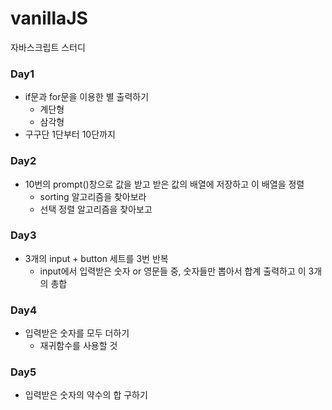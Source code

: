 # vanillaJS
자바스크립트 스터디

### Day1
- if문과 for문을 이용한 별 출력하기
	- 계단형
	- 삼각형
- 구구단 1단부터 10단까지

### Day2
- 10번의 prompt()창으로 값을 받고 받은 값의 배열에 저장하고 이 배열을 정렬
	- sorting 알고리즘을 찾아보라
	- 선택 정렬 알고리즘을 찾아보고 
	
### Day3
- 3개의 input + button 세트를 3번 반복
	- input에서 입력받은 숫자 or 영문들 중, 숫자들만 뽑아서 합계 출력하고 이 3개의 총합
	
### Day4
- 입력받은 숫자를 모두 더하기
	- 재귀함수를 사용할 것

### Day5
- 입력받은 숫자의 약수의 합 구하기
